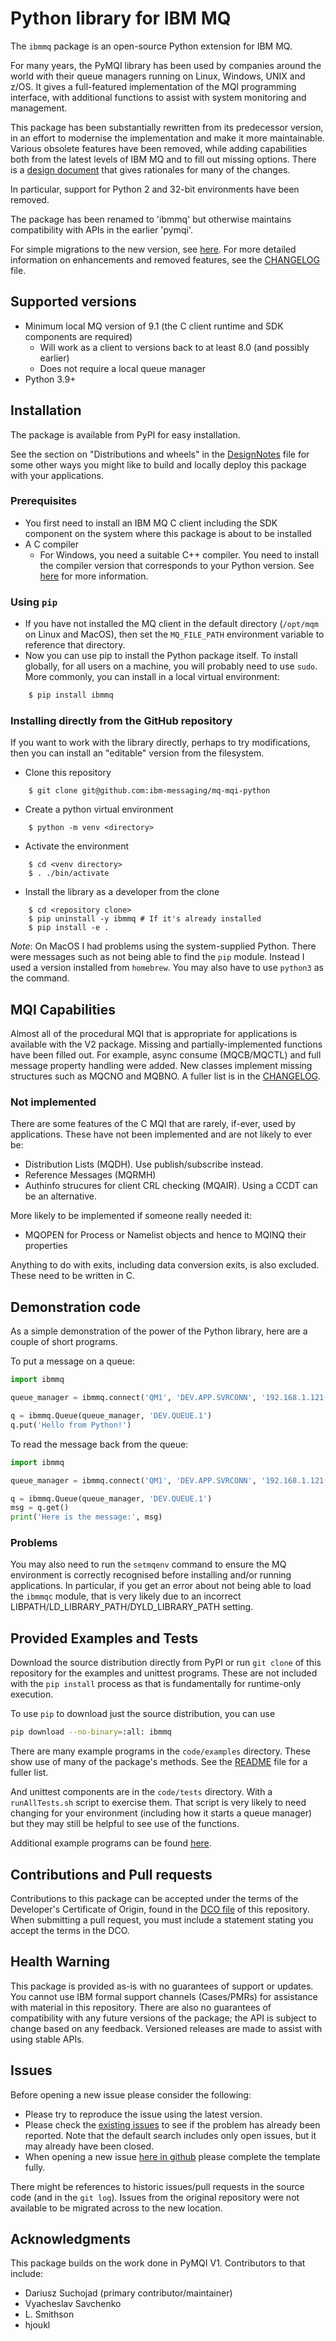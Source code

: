 # Python library for IBM MQ

The `ibmmq` package is an open-source Python extension for IBM MQ.

For many years, the PyMQI library has been used by companies around the world with their queue managers running on
Linux, Windows, UNIX and z/OS. It gives a full-featured implementation of the MQI programming interface, with additional
functions to assist with system monitoring and management.

This package has been substantially rewritten from its predecessor version, in an effort to modernise the implementation
and make it more maintainable. Various obsolete features have been removed, while adding capabilities both from the
latest levels of IBM MQ and to fill out missing options. There is a [design document](docs/DesignNotes.md) that gives
rationales for many of the changes.

In particular, support for Python 2 and 32-bit environments have been removed.

The package has been renamed to 'ibmmq' but otherwise maintains compatibility with APIs in the earlier 'pymqi'.

For simple migrations to the new version, see [here](docs/MIGRATION_V2.md). For more detailed information on
enhancements and removed features, see the [CHANGELOG](CHANGELOG.md) file.

## Supported versions

* Minimum local MQ version of 9.1 (the C client runtime and SDK components are required)
  * Will work as a client to versions back to at least 8.0 (and possibly earlier)
  * Does not require a local queue manager
* Python 3.9+

## Installation
The package is available from PyPI for easy installation.

See the section on "Distributions and wheels" in the [DesignNotes](docs/DesignNotes.md) file for some other ways you
might like to build and locally deploy this package with your applications.

### Prerequisites

* You first need to install an IBM MQ C client including the SDK component on the system where this package is about to
  be installed
* A C compiler
  * For Windows, you need a suitable C++ compiler. You need to install the compiler version that corresponds to your
    Python version. See [here](https://wiki.python.org/moin/WindowsCompilers) for more information.

### Using `pip`
* If you have not installed the MQ client in the default directory (`/opt/mqm` on Linux and MacOS), then set the
  `MQ_FILE_PATH` environment variable to reference that directory.
* Now you can use pip to install the Python package itself. To install globally, for all users on a machine, you will
  probably need to use `sudo`. More commonly, you can install in a local virtual environment:

```bash
    $ pip install ibmmq
```

### Installing directly from the GitHub repository
If you want to work with the library directly, perhaps to try modifications, then you can install an "editable" version
from the filesystem.

* Clone this repository
```
    $ git clone git@github.com:ibm-messaging/mq-mqi-python
```
* Create a python virtual environment
```
    $ python -m venv <directory>
```
* Activate the environment
```
    $ cd <venv directory>
    $ . ./bin/activate
```
* Install the library as a developer from the clone
```
    $ cd <repository clone>
    $ pip uninstall -y ibmmq # If it's already installed
    $ pip install -e .
```

*Note*: On MacOS I had problems using the system-supplied Python. There were messages such as not being able to find the
`pip` module. Instead I used a version installed from `homebrew`. You may also have to use `python3` as the command.

## MQI Capabilities
Almost all of the procedural MQI that is appropriate for applications is available with the V2 package. Missing and
partially-implemented functions have been filled out. For example, async consume (MQCB/MQCTL) and full message property
handling were added. New classes implement missing structures such as MQCNO and MQBNO. A fuller list is in the
[CHANGELOG](CHANGELOG.md).

### Not implemented
There are some features of the C MQI that are rarely, if-ever, used by applications. These have not been implemented
and are not likely to ever be:
* Distribution Lists (MQDH). Use publish/subscribe instead.
* Reference Messages (MQRMH)
* Authinfo strucures for client CRL checking (MQAIR). Using a CCDT can be an alternative.

More likely to be implemented if someone really needed it:
* MQOPEN for Process or Namelist objects and hence to MQINQ their properties

Anything to do with exits, including data conversion exits, is also excluded. These need to be written in C.

## Demonstration code

As a simple demonstration of the power of the Python library, here are a couple of short programs.

To put a message on a queue:

```python
import ibmmq

queue_manager = ibmmq.connect('QM1', 'DEV.APP.SVRCONN', '192.168.1.121(1414)')

q = ibmmq.Queue(queue_manager, 'DEV.QUEUE.1')
q.put('Hello from Python!')
```

To read the message back from the queue:

```python
import ibmmq

queue_manager = ibmmq.connect('QM1', 'DEV.APP.SVRCONN', '192.168.1.121(1414)')

q = ibmmq.Queue(queue_manager, 'DEV.QUEUE.1')
msg = q.get()
print('Here is the message:', msg)
```

### Problems
You may also need to run the `setmqenv` command to ensure the MQ environment is correctly recognised before installing
and/or running applications. In particular, if you get an error about not being able to load the `ibmmqc` module, that
is very likely due to an incorrect LIBPATH/LD_LIBRARY_PATH/DYLD_LIBRARY_PATH setting.

## Provided Examples and Tests
Download the source distribution directly from PyPI or run `git clone` of this repository for the examples and unittest
programs. These are not included with the `pip install` process as that is fundamentally for runtime-only execution.

To use `pip` to download just the source distribution, you can use

```bash
pip download --no-binary=:all: ibmmq
```

There are many example programs in the `code/examples` directory. These show use of many of the package's methods. See
the [README](code/examples/README.md) file for a fuller list.

And unittest components are in the `code/tests` directory. With a `runAllTests.sh` script to exercise them. That script
is very likely to need changing for your environment (including how it starts a queue manager) but they may still be
helpful to see use of the functions.

Additional example programs can be found [here](https://github.com/ibm-messaging/mq-dev-patterns/Python).

## Contributions and Pull requests

Contributions to this package can be accepted under the terms of the Developer's Certificate of Origin, found in the
[DCO file](DCO1.1.txt) of this repository. When submitting a pull request, you must include a statement stating you
accept the terms in the DCO.

## Health Warning

This package is provided as-is with no guarantees of support or updates. You cannot use IBM formal support channels
(Cases/PMRs) for assistance with material in this repository. There are also no guarantees of compatibility with any
future versions of the package; the API is subject to change based on any feedback. Versioned releases are made to
assist with using stable APIs.

## Issues

Before opening a new issue please consider the following:

-   Please try to reproduce the issue using the latest version.
-   Please check the [existing issues](https://github.com/ibm-messaging/mq-mqi-python/issues)
    to see if the problem has already been reported. Note that the default search
    includes only open issues, but it may already have been closed.
-   When opening a new issue [here in github](https://github.com/ibm-messaging/mq-mqi-python/issues) please complete the template fully.

There might be references to historic issues/pull requests in the source code (and in the `git log`). Issues from the
original repository were not available to be migrated across to the new location.

## Acknowledgments
This package builds on the work done in PyMQI V1. Contributors to that include:
* Dariusz Suchojad (primary contributor/maintainer)
* Vyacheslav Savchenko
* L. Smithson
* hjoukl

